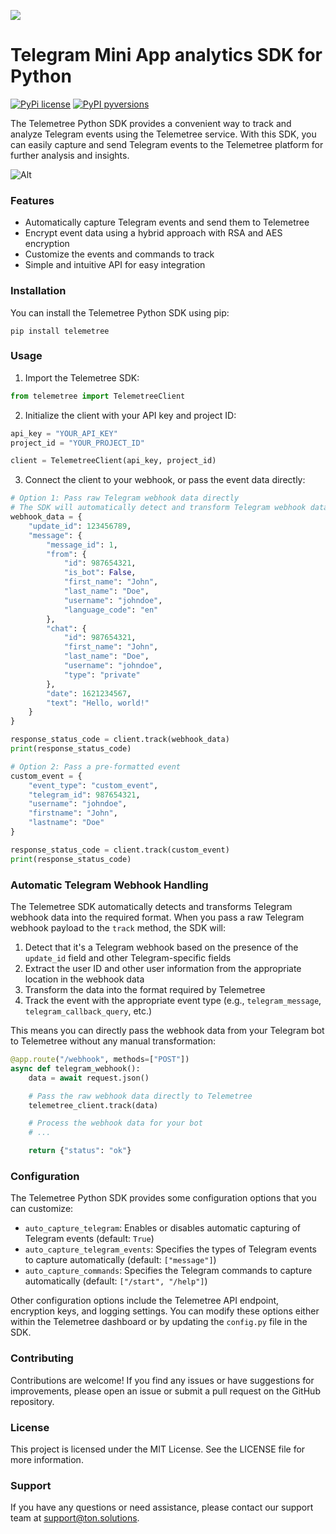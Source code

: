 ![](https://tc-images-api.s3.eu-central-1.amazonaws.com/gif_cropped.gif)

# Telegram Mini App analytics SDK for Python

[![PyPi license](https://badgen.net/pypi/license/pip/)](https://pypi.org/project/pip/)
[![PyPI pyversions](https://img.shields.io/badge/python-3.8%20%7C%203.9%20%7C%203.10-blue)](https://test.pypi.org/project/telemetree/0.1.1/)

The Telemetree Python SDK provides a convenient way to track and analyze Telegram events using the Telemetree service. With this SDK, you can easily capture and send Telegram events to the Telemetree platform for further analysis and insights.

![Alt](https://repobeats.axiom.co/api/embed/18ee5bb9c80b65e0e060cd5b16802b38262b2a87.svg "Repobeats analytics image")

### Features

- Automatically capture Telegram events and send them to Telemetree
- Encrypt event data using a hybrid approach with RSA and AES encryption
- Customize the events and commands to track
- Simple and intuitive API for easy integration

### Installation

You can install the Telemetree Python SDK using pip:

```shell
pip install telemetree
```

### Usage

1. Import the Telemetree SDK:

```python
from telemetree import TelemetreeClient
```

2. Initialize the client with your API key and project ID:

```python
api_key = "YOUR_API_KEY"
project_id = "YOUR_PROJECT_ID"

client = TelemetreeClient(api_key, project_id)
```

3. Connect the client to your webhook, or pass the event data directly:

```python
# Option 1: Pass raw Telegram webhook data directly
# The SDK will automatically detect and transform Telegram webhook data
webhook_data = {
    "update_id": 123456789,
    "message": {
        "message_id": 1,
        "from": {
            "id": 987654321,
            "is_bot": False,
            "first_name": "John",
            "last_name": "Doe",
            "username": "johndoe",
            "language_code": "en"
        },
        "chat": {
            "id": 987654321,
            "first_name": "John",
            "last_name": "Doe",
            "username": "johndoe",
            "type": "private"
        },
        "date": 1621234567,
        "text": "Hello, world!"
    }
}

response_status_code = client.track(webhook_data)
print(response_status_code)

# Option 2: Pass a pre-formatted event
custom_event = {
    "event_type": "custom_event",
    "telegram_id": 987654321,
    "username": "johndoe",
    "firstname": "John",
    "lastname": "Doe"
}

response_status_code = client.track(custom_event)
print(response_status_code)
```

### Automatic Telegram Webhook Handling

The Telemetree SDK automatically detects and transforms Telegram webhook data into the required format. When you pass a raw Telegram webhook payload to the `track` method, the SDK will:

1. Detect that it's a Telegram webhook based on the presence of the `update_id` field and other Telegram-specific fields
2. Extract the user ID and other user information from the appropriate location in the webhook data
3. Transform the data into the format required by Telemetree
4. Track the event with the appropriate event type (e.g., `telegram_message`, `telegram_callback_query`, etc.)

This means you can directly pass the webhook data from your Telegram bot to Telemetree without any manual transformation:

```python
@app.route("/webhook", methods=["POST"])
async def telegram_webhook():
    data = await request.json()

    # Pass the raw webhook data directly to Telemetree
    telemetree_client.track(data)

    # Process the webhook data for your bot
    # ...

    return {"status": "ok"}
```

### Configuration

The Telemetree Python SDK provides some configuration options that you can customize:

- `auto_capture_telegram`: Enables or disables automatic capturing of Telegram events (default: `True`)
- `auto_capture_telegram_events`: Specifies the types of Telegram events to capture automatically (default: `["message"]`)
- `auto_capture_commands`: Specifies the Telegram commands to capture automatically (default: `["/start", "/help"]`)

Other configuration options include the Telemetree API endpoint, encryption keys, and logging settings. You can modify these options either within the Telemetree dashboard or by updating the `config.py` file in the SDK.

### Contributing

Contributions are welcome! If you find any issues or have suggestions for improvements, please open an issue or submit a pull request on the GitHub repository.

### License

This project is licensed under the MIT License. See the LICENSE file for more information.

### Support

If you have any questions or need assistance, please contact our support team at support@ton.solutions.
